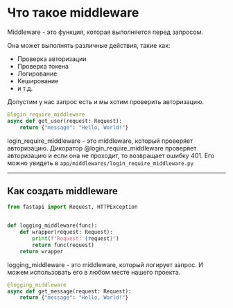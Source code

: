

# Что такое middleware

Middleware - это функция, которая 
выполняется перед запросом.

Она может выполнять различные действия, такие как:
- Проверка авторизации
- Проверка токена
- Логирование
- Кеширование
- и т.д.

Допустим у нас запрос есть и мы хотим проверить авторизацию.

```python
@login_require_middleware
async def get_user(request: Request):
    return {"message": "Hello, World!"}
```

login_require_middleware - это middleware, который проверяет авторизацию. Дикоратор @login_require_middleware проверяет авторизацию и если она не проходит, то возвращает ошибку 401.
Его можно увидеть в `app/middlewares/login_require_middleware.py`

---------------------------------------------------

## Как создать middleware

```python
from fastapi import Request, HTTPException


def logging_middleware(func):
    def wrapper(request: Request):
        print(f"Request: {request}")
        return func(request)
    return wrapper

```

logging_middleware - это middleware, который логирует запрос. И можем использовать его в любом месте нашего проекта.

```python
@logging_middleware
async def get_message(request: Request):
    return {"message": "Hello, World!"}
```




